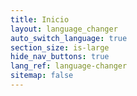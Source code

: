 ```yaml
---
title: Inicio
layout: language_changer
auto_switch_language: true
section_size: is-large
hide_nav_buttons: true
lang_ref: language-changer
sitemap: false
---
```


